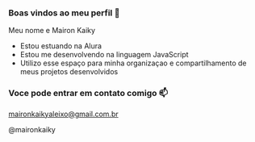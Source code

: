 ### Boas vindos ao meu perfil 🖤
Meu nome e Mairon Kaiky
- Estou estuando na Alura
- Estou me desenvolvendo na linguagem JavaScript
- Utilizo esse espaço para minha organizaçao e compartilhamento de meus projetos desenvolvidos

### Voce pode entrar em contato comigo 📫

maironkaikyaleixo@gmail.com.br

@maironkaiky
